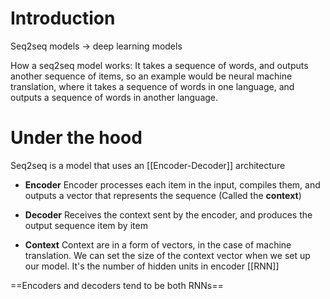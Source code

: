 
# Introduction

Seq2seq models -> deep learning models

How a seq2seq model works:
It takes a sequence of words, and outputs another sequence of items, so an example would be neural machine translation, where it takes a sequence of words in one language, and outputs a sequence of words in another language.


# Under the hood

Seq2seq is a model that uses an [[Encoder-Decoder]] architecture

- **Encoder**
	Encoder processes each item in the input, compiles them, and outputs a vector that represents the sequence (Called the **context**)

- **Decoder**
	Receives the context sent by the encoder, and produces the output sequence item by item

- **Context**
	Context are in a form of vectors, in the case of machine translation. We can set the size of the context vector when we set up our model. It's the number of hidden units in encoder [[RNN]]

==Encoders and decoders tend to be both RNNs==


